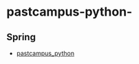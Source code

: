 # pastcampus-python-

## Spring
* [pastcampus_python](https://github.com/Kuminchang/pastcampus-python-)
